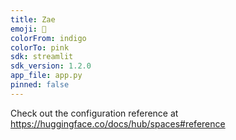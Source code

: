 ```yaml
---
title: Zae
emoji: 👀
colorFrom: indigo
colorTo: pink
sdk: streamlit
sdk_version: 1.2.0
app_file: app.py
pinned: false
---
```


Check out the configuration reference at https://huggingface.co/docs/hub/spaces#reference
